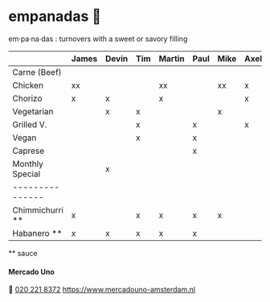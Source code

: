 # empanadas 🥟
em·pa·na·das
: turnovers with a sweet or savory filling

|                 | James | Devin | Tim | Martin | Paul | Mike | Axel | Norbert |
| :-------------- | :---- | :---- | :-- | :----- | :--- | :--- | :--- | :------ |
| Carne (Beef)    |       |       |     |        |      |      |      | x       |
| Chicken         | xx    |       |     | xx     |      | xx   | x    |         |
| Chorizo         | x     | x     |     | x      |      |      | x    | x       |
| Vegetarian      |       | x     | x   |        |      | x    |      |         |
| Grilled V.      |       |       | x   |        | x    |      | x    | x       |
| Vegan           |       |       | x   |        | x    |      |      |         |
| Caprese         |       |       |     |        | x    |      |      |         |
| Monthly Special |       | x     |     |        |      |      |      |         |
| --------------- |       |       |     |        |      |      |      |         |
| Chimmichurri ** | x     |       | x   | x      | x    | x    |      | x       |
| Habanero **     | x     | x     | x   | x      | x    |      |      | x       |

** sauce

#### Mercado Uno
🤙 [020 221 8372](tel:+31202218372)
https://www.mercadouno-amsterdam.nl
